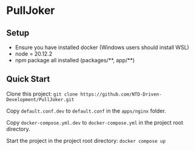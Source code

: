 # PullJoker

## Setup

- Ensure you have installed docker (Windows users should install WSL)
- node = 20.12.2
- npm package all installed (packages/**, app/\*\*)

## Quick Start

Clone this project: `git clone https://github.com/NTD-Driven-Development/PullJoker.git`

Copy `default.conf.dev` to `default.conf` in the `apps/nginx` folder.

Copy `docker-compose.yml.dev` to `docker-compose.yml` in the project root directory.

Start the project in the project root directory: `docker compose up`
